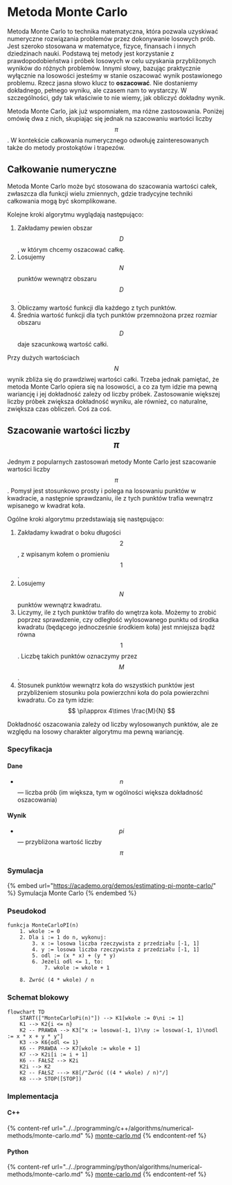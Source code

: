 # Metoda Monte Carlo

Metoda Monte Carlo to technika matematyczna, która pozwala uzyskiwać numeryczne rozwiązania problemów przez dokonywanie losowych prób. Jest szeroko stosowana w matematyce, fizyce, finansach i innych dziedzinach nauki. Podstawą tej metody jest korzystanie z prawdopodobieństwa i próbek losowych w celu uzyskania przybliżonych wyników do różnych problemów. Innymi słowy, bazując praktycznie wyłącznie na losowości jesteśmy w stanie oszacować wynik postawionego problemu. Rzecz jasna słowo klucz to **oszacować**. Nie dostaniemy dokładnego, pełnego wyniku, ale czasem nam to wystarczy. W szczególności, gdy tak właściwie to nie wiemy, jak obliczyć dokładny wynik.

Metoda Monte Carlo, jak już wspomniałem, ma różne zastosowania. Poniżej omówię dwa z nich, skupiając się jednak na szacowaniu wartości liczby $$\pi$$. W kontekście całkowania numerycznego odwołuję zainteresowanych także do metody prostokątów i trapezów.

## Całkowanie numeryczne

Metoda Monte Carlo może być stosowana do szacowania wartości całek, zwłaszcza dla funkcji wielu zmiennych, gdzie tradycyjne techniki całkowania mogą być skomplikowane.

Kolejne kroki algorytmu wyglądają następująco:

1. Zakładamy pewien obszar $$D$$, w którym chcemy oszacować całkę.
2. Losujemy $$N$$ punktów wewnątrz obszaru $$D$$.
3. Obliczamy wartość funkcji dla każdego z tych punktów.
4. Średnia wartość funkcji dla tych punktów przemnożona przez rozmiar obszaru $$D$$ daje szacunkową wartość całki.

Przy dużych wartościach $$N$$ wynik zbliża się do prawdziwej wartości całki. Trzeba jednak pamiętać, że metoda Monte Carlo opiera się na losowości, a co za tym idzie ma pewną wariancję i jej dokładność zależy od liczby próbek. Zastosowanie większej liczby próbek zwiększa dokładność wyniku, ale również, co naturalne, zwiększa czas obliczeń. Coś za coś.

## Szacowanie wartości liczby $$\pi$$

Jednym z popularnych zastosowań metody Monte Carlo jest szacowanie wartości liczby $$\pi$$. Pomysł jest stosunkowo prosty i polega na losowaniu punktów w kwadracie, a następnie sprawdzaniu, ile z tych punktów trafia wewnątrz wpisanego w kwadrat koła.

Ogólne kroki algorytmu przedstawiają się następująco:

1. Zakładamy kwadrat o boku długości $$2$$, z wpisanym kołem o promieniu $$1$$.
2. Losujemy $$N$$ punktów wewnątrz kwadratu.
3. Liczymy, ile z tych punktów trafiło do wnętrza koła. Możemy to zrobić poprzez sprawdzenie, czy odległość wylosowanego punktu od środka kwadratu (będącego jednocześnie środkiem koła) jest mniejsza bądź równa $$1$$. Liczbę takich punktów oznaczymy przez $$M$$.
4. Stosunek punktów wewnątrz koła do wszystkich punktów jest przybliżeniem stosunku pola powierzchni koła do pola powierzchni kwadratu. Co za tym idzie:
   $$
   \pi\approx 4\times \frac{M}{N}
   $$

Dokładność oszacowania zależy od liczby wylosowanych punktów, ale ze względu na losowy charakter algorytmu ma pewną wariancję.

### Specyfikacja

#### Dane

* $$n$$ — liczba prób (im większa, tym w ogólności większa dokładność oszacowania)

#### Wynik

* $$pi$$ — przybliżona wartość liczby $$\pi$$

### Symulacja

{% embed url="https://academo.org/demos/estimating-pi-monte-carlo/" %}
Symulacja Monte Carlo
{% endembed %}

### Pseudokod

```
funkcja MonteCarloPI(n)
    1. wkole := 0
    2. Dla i := 1 do n, wykonuj:
        3. x := losowa liczba rzeczywista z przedziału [-1, 1]
        4. y := losowa liczba rzeczywista z przedziału [-1, 1]
        5. odl := (x * x) + (y * y)
        6. Jeżeli odl <= 1, to:
            7. wkole := wkole + 1
    
    8. Zwróć (4 * wkole) / n
```

### Schemat blokowy

```mermaid
flowchart TD
	START(["MonteCarloPi(n)"]) --> K1[wkole := 0\ni := 1]
	K1 --> K2{i <= n}
	K2 -- PRAWDA --> K3["x := losowa(-1, 1)\ny := losowa(-1, 1)\nodl := x * x + y * y"]
	K3 --> K6{odl <= 1}
	K6 -- PRAWDA --> K7[wkole := wkole + 1]
	K7 --> K2i[i := i + 1]
	K6 -- FAŁSZ --> K2i
	K2i --> K2
	K2 -- FAŁSZ ---> K8[/"Zwróć ((4 * wkole) / n)"/]
	K8 ---> STOP([STOP])
```

### Implementacja

#### C++

{% content-ref url="../../programming/c++/algorithms/numerical-methods/monte-carlo.md" %}
[monte-carlo.md](../../programming/c++/algorithms/numerical-methods/monte-carlo.md)
{% endcontent-ref %}

#### Python

{% content-ref url="../../programming/python/algorithms/numerical-methods/monte-carlo.md" %}
[monte-carlo.md](../../programming/python/algorithms/numerical-methods/monte-carlo.md)
{% endcontent-ref %}
